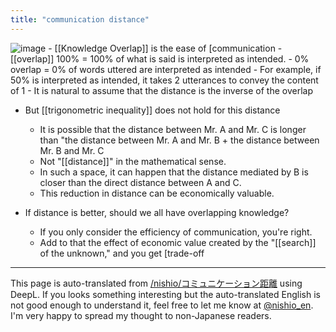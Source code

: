 ```yaml
---
title: "communication distance"
---
```


![image](https://gyazo.com/58911912576b2d02c051a0b18d52c416/thumb/1000)
    - [[Knowledge Overlap]] is the ease of [communication
        - [[overlap]] 100% = 100% of what is said is interpreted as intended.
    - 0% overlap = 0% of words uttered are interpreted as intended
    - For example, if 50% is interpreted as intended, it takes 2 utterances to convey the content of 1
    - It is natural to assume that the distance is the inverse of the overlap
- But [[trigonometric inequality]] does not hold for this distance
    - It is possible that the distance between Mr. A and Mr. C is longer than "the distance between Mr. A and Mr. B + the distance between Mr. B and Mr. C
    - Not "[[distance]]" in the mathematical sense.
    - In such a space, it can happen that the distance mediated by B is closer than the direct distance between A and C.
    - This reduction in distance can be economically valuable.

- If distance is better, should we all have overlapping knowledge?
    - If you only consider the efficiency of communication, you're right.
    - Add to that the effect of economic value created by the "[[search]] of the unknown," and you get [trade-off

---
This page is auto-translated from [/nishio/コミュニケーション距離](https://scrapbox.io/nishio/コミュニケーション距離) using DeepL. If you looks something interesting but the auto-translated English is not good enough to understand it, feel free to let me know at [@nishio_en](https://twitter.com/nishio_en). I'm very happy to spread my thought to non-Japanese readers.